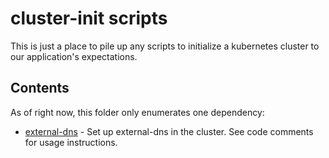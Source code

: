 # cluster-init scripts

This is just a place to pile up any scripts to initialize a kubernetes cluster to our application's expectations.


## Contents

As of right now, this folder only enumerates one dependency:
* [external-dns](setup-external-dns.sh) - Set up external-dns in the cluster. See code comments for usage instructions.
